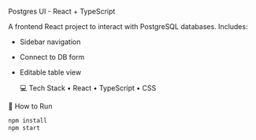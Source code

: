  Postgres UI - React + TypeScript

A frontend React project to interact with PostgreSQL databases. Includes:
- Sidebar navigation
- Connect to DB form
- Editable table view

  💻 Tech Stack
	•	React
	•	TypeScript
	•	CSS

🚀 How to Run

```bash
npm install
npm start


